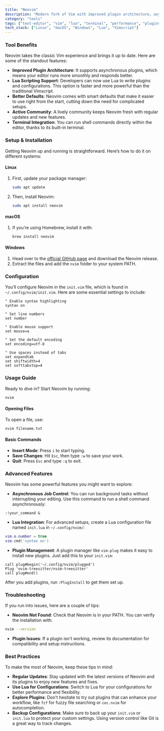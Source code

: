 ```yaml
---
title: "Neovim"
description: "Modern fork of Vim with improved plugin architecture, asynchronous job control, and Lua scripting support."
category: "tools"
tags: ["text-editor", "vim", "lua", "terminal", "performance", "plugins", "asynchronous"]
tech_stack: ["Linux", "macOS", "Windows", "Lua", "Vimscript"]
---
```


### Tool Benefits
Neovim takes the classic Vim experience and brings it up to date. Here are some of the standout features:

- **Improved Plugin Architecture**: It supports asynchronous plugins, which means your editor runs more smoothly and responds better.
- **Lua Scripting Support**: Developers can now use Lua to write plugins and configurations. This option is faster and more powerful than the traditional Vimscript.
- **Better Defaults**: Neovim comes with smart defaults that make it easier to use right from the start, cutting down the need for complicated setups.
- **Active Community**: A lively community keeps Neovim fresh with regular updates and new features.
- **Terminal Integration**: You can run shell commands directly within the editor, thanks to its built-in terminal.

### Setup & Installation
Getting Neovim up and running is straightforward. Here’s how to do it on different systems:

#### Linux
1. First, update your package manager:
   ```bash
   sudo apt update
   ```
2. Then, install Neovim:
   ```bash
   sudo apt install neovim
   ```

#### macOS
1. If you’re using Homebrew, install it with:
   ```bash
   brew install neovim
   ```

#### Windows
1. Head over to the [official GitHub page](https://github.com/neovim/neovim/releases) and download the Neovim release.
2. Extract the files and add the `nvim` folder to your system PATH.

### Configuration
You’ll configure Neovim in the `init.vim` file, which is found in `~/.config/nvim/init.vim`. Here are some essential settings to include:
```vim
" Enable syntax highlighting
syntax on

" Set line numbers
set number

" Enable mouse support
set mouse=a

" Set the default encoding
set encoding=utf-8

" Use spaces instead of tabs
set expandtab
set shiftwidth=4
set softtabstop=4
```

### Usage Guide
Ready to dive in? Start Neovim by running:
```bash
nvim
```
#### Opening Files
To open a file, use:
```bash
nvim filename.txt
```
#### Basic Commands
- **Insert Mode**: Press `i` to start typing.
- **Save Changes**: Hit `Esc`, then type `:w` to save your work.
- **Quit**: Press `Esc` and type `:q` to exit.

### Advanced Features
Neovim has some powerful features you might want to explore:

- **Asynchronous Job Control**: You can run background tasks without interrupting your editing. Use this command to run a shell command asynchronously:
```vim
:!your_command &
```
- **Lua Integration**: For advanced setups, create a Lua configuration file named `init.lua` in `~/.config/nvim/`:
```lua
vim.o.number = true
vim.cmd('syntax on')
```
- **Plugin Management**: A plugin manager like `vim-plug` makes it easy to install new plugins. Just add this to your `init.vim`:
```vim
call plug#begin('~/.config/nvim/plugged')
Plug 'nvim-treesitter/nvim-treesitter'
call plug#end()
```
After you add plugins, run `:PlugInstall` to get them set up.

### Troubleshooting
If you run into issues, here are a couple of tips:

- **Neovim Not Found**: Check that Neovim is in your PATH. You can verify the installation with:
```bash
nvim --version
```
- **Plugin Issues**: If a plugin isn't working, review its documentation for compatibility and setup instructions.

### Best Practices
To make the most of Neovim, keep these tips in mind:

- **Regular Updates**: Stay updated with the latest versions of Neovim and its plugins to enjoy new features and fixes.
- **Use Lua for Configurations**: Switch to Lua for your configurations for better performance and flexibility.
- **Explore Plugins**: Don't hesitate to try out plugins that can enhance your workflow, like `fzf` for fuzzy file searching or `coc.nvim` for autocompletion.
- **Backup Configurations**: Make sure to back up your `init.vim` or `init.lua` to protect your custom settings. Using version control like Git is a great way to track changes.